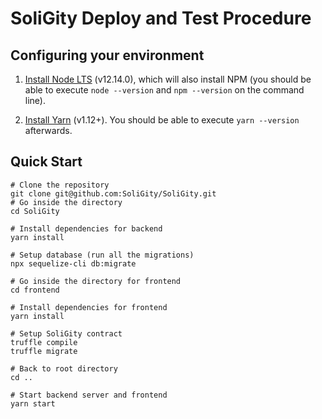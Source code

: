 # SoliGity Deploy and Test Procedure

## Configuring your environment

1. [Install Node LTS](https://nodejs.org/en/download/) (v12.14.0), which will also install NPM (you should be able to execute `node --version` and `npm --version` on the command line).

2. [Install Yarn](https://yarnpkg.com/en/docs/install) (v1.12+). You should be able to execute `yarn --version` afterwards.

## Quick Start

```
# Clone the repository
git clone git@github.com:SoliGity/SoliGity.git
# Go inside the directory
cd SoliGity

# Install dependencies for backend
yarn install

# Setup database (run all the migrations)
npx sequelize-cli db:migrate

# Go inside the directory for frontend
cd frontend

# Install dependencies for frontend
yarn install

# Setup SoliGity contract
truffle compile
truffle migrate

# Back to root directory
cd ..

# Start backend server and frontend
yarn start
